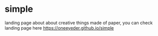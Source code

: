# simple
landing page about about creative things made of paper, you can check landing page here
https://oneeyeder.github.io/simple
